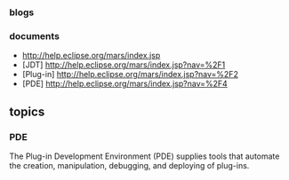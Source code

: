 ### blogs

### documents
* http://help.eclipse.org/mars/index.jsp
* [JDT] http://help.eclipse.org/mars/index.jsp?nav=%2F1
* [Plug-in] http://help.eclipse.org/mars/index.jsp?nav=%2F2
* [PDE] http://help.eclipse.org/mars/index.jsp?nav=%2F4


## topics

### PDE
The Plug-in Development Environment (PDE) supplies tools that automate the creation, manipulation, debugging, and deploying of plug-ins. 
